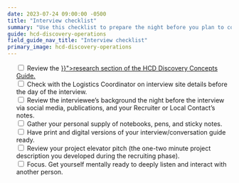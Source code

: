 ```yaml
---
date: 2023-07-24 09:00:00 -0500
title: "Interview checklist"
summary: "Use this checklist to prepare the night before you plan to conduct research interviews."
guide: hcd-discovery-operations
field_guide_nav_title: "Interview checklist"
primary_image: hcd-discovery-operations
---
```

<div style="margin-left: 20px">
<input type="checkbox">
Review the <a href="{{< ref "/guides/hcd/discovery-concepts/do-research.md" >}}">research section of the HCD Discovery Concepts Guide.</a>
</input><br>
<input type="checkbox">
Check with the Logistics Coordinator on interview site details before the day of the interview.
</input><br>
<input type="checkbox">
Review the interviewee’s background the night before the interview via social media, publications, and your Recruiter or Local Contact’s notes.
</input><br>
<input type="checkbox">
Gather your personal supply of notebooks, pens, and sticky notes.
</input><br>
<input type="checkbox">
Have print and digital versions of your interview/conversation guide ready.
</input><br>
<input type="checkbox">
Review your project elevator pitch (the one-two minute project description you developed during the recruiting phase).
</input><br>
<input type="checkbox">
Focus. Get yourself mentally ready to deeply listen and interact with another person.
</input>
</div>
